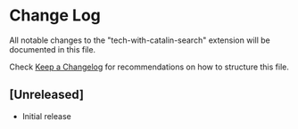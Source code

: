 # Change Log

All notable changes to the "tech-with-catalin-search" extension will be documented in this file.

Check [Keep a Changelog](http://keepachangelog.com/) for recommendations on how to structure this file.

## [Unreleased]

- Initial release